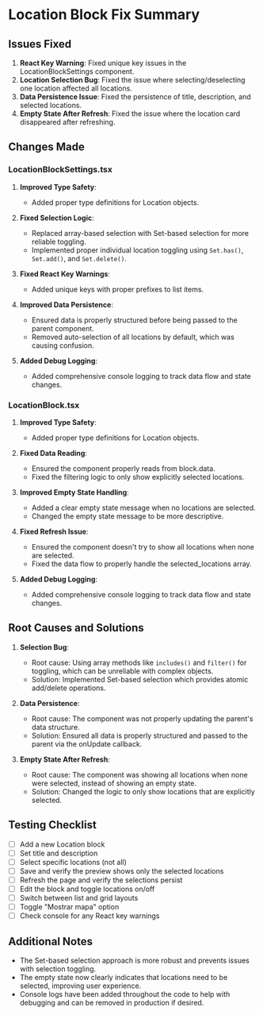 # Location Block Fix Summary

## Issues Fixed

1. **React Key Warning**: Fixed unique key issues in the LocationBlockSettings component.
2. **Location Selection Bug**: Fixed the issue where selecting/deselecting one location affected all locations.
3. **Data Persistence Issue**: Fixed the persistence of title, description, and selected locations.
4. **Empty State After Refresh**: Fixed the issue where the location card disappeared after refreshing.

## Changes Made

### LocationBlockSettings.tsx

1. **Improved Type Safety**:
   - Added proper type definitions for Location objects.

2. **Fixed Selection Logic**:
   - Replaced array-based selection with Set-based selection for more reliable toggling.
   - Implemented proper individual location toggling using `Set.has()`, `Set.add()`, and `Set.delete()`.

3. **Fixed React Key Warnings**:
   - Added unique keys with proper prefixes to list items.

4. **Improved Data Persistence**:
   - Ensured data is properly structured before being passed to the parent component.
   - Removed auto-selection of all locations by default, which was causing confusion.

5. **Added Debug Logging**:
   - Added comprehensive console logging to track data flow and state changes.

### LocationBlock.tsx

1. **Improved Type Safety**:
   - Added proper type definitions for Location objects.

2. **Fixed Data Reading**:
   - Ensured the component properly reads from block.data.
   - Fixed the filtering logic to only show explicitly selected locations.

3. **Improved Empty State Handling**:
   - Added a clear empty state message when no locations are selected.
   - Changed the empty state message to be more descriptive.

4. **Fixed Refresh Issue**:
   - Ensured the component doesn't try to show all locations when none are selected.
   - Fixed the data flow to properly handle the selected_locations array.

5. **Added Debug Logging**:
   - Added comprehensive console logging to track data flow and state changes.

## Root Causes and Solutions

1. **Selection Bug**: 
   - Root cause: Using array methods like `includes()` and `filter()` for toggling, which can be unreliable with complex objects.
   - Solution: Implemented Set-based selection which provides atomic add/delete operations.

2. **Data Persistence**:
   - Root cause: The component was not properly updating the parent's data structure.
   - Solution: Ensured all data is properly structured and passed to the parent via the onUpdate callback.

3. **Empty State After Refresh**:
   - Root cause: The component was showing all locations when none were selected, instead of showing an empty state.
   - Solution: Changed the logic to only show locations that are explicitly selected.

## Testing Checklist

- [ ] Add a new Location block
- [ ] Set title and description
- [ ] Select specific locations (not all)
- [ ] Save and verify the preview shows only the selected locations
- [ ] Refresh the page and verify the selections persist
- [ ] Edit the block and toggle locations on/off
- [ ] Switch between list and grid layouts
- [ ] Toggle "Mostrar mapa" option
- [ ] Check console for any React key warnings

## Additional Notes

- The Set-based selection approach is more robust and prevents issues with selection toggling.
- The empty state now clearly indicates that locations need to be selected, improving user experience.
- Console logs have been added throughout the code to help with debugging and can be removed in production if desired.
